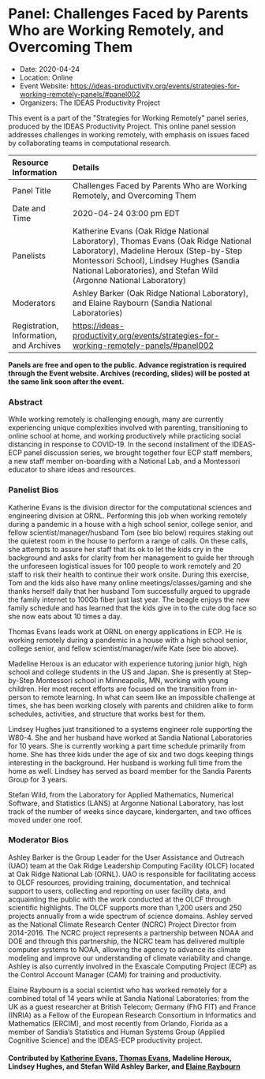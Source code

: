 















			   

<!-- Note: this label does NOT include the trailing colon -->





<!-- Note: this label does NOT include the trailing colon -->





# Panel: Challenges Faced by Parents Who are Working Remotely, and Overcoming Them

- Date: 2020-04-24
- Location: Online
- Event Website: https://ideas-productivity.org/events/strategies-for-working-remotely-panels/#panel002
- Organizers: The IDEAS Productivity Project
			   
This event is a part of the "Strategies for Working Remotely" 
panel series, produced by the IDEAS Productivity
Project.
This online panel session addresses challenges in working remotely, with emphasis on issues faced by collaborating teams in computational research.

Resource Information | Details
:--- | :---			   
Panel Title | Challenges Faced by Parents Who are Working Remotely, and Overcoming Them
Date and Time | 2020-04-24 03:00 pm EDT
Panelists | Katherine Evans (Oak Ridge National Laboratory), Thomas Evans (Oak Ridge National Laboratory), Madeline Heroux (Step-by-Step Montessori School), Lindsey Hughes (Sandia National Laboratories),  and Stefan Wild (Argonne National Laboratory)
Moderators | Ashley Barker (Oak Ridge National Laboratory),  and Elaine Raybourn (Sandia National Laboratories)
Registration, Information, and Archives | 	<https://ideas-productivity.org/events/strategies-for-working-remotely-panels/#panel002>	   

**Panels are free and open to the public. Advance registration is required through the Event website. Archives (recording, slides) will be posted at the same link soon after the event.**

### Abstract
<p>While working remotely is challenging enough, many are currently
experiencing unique complexities involved with parenting,
transitioning to online school at home, and working productively while
practicing social distancing in response to COVID-19.  In the second
installment of the IDEAS-ECP panel discussion series, we brought
together four ECP staff members, a new staff member on-boarding with a
National Lab, and a Montessori educator to share ideas and resources.</p>



### Panelist Bios
<p>Katherine Evans is the division director for the computational
sciences and engineering division at ORNL. Performing this job when
working remotely during a pandemic in a house with a high school
senior, college senior, and fellow scientist/manager/husband Tom (see
bio below) requires staking out the quietest room in the house to
perform a range of calls. On these calls, she attempts to assure her
staff that its ok to let the kids cry in the background and asks for
clarity from her management to guide her through the unforeseen
logistical issues for 100 people to work remotely and 20 staff to risk
their health to continue their work onsite.  During this exercise, Tom
and the kids also have many online meetings/classes/gaming and she
thanks herself daily that her husband Tom successfully argued to
upgrade the family internet to 100Gb fiber just last year. The beagle
enjoys the new family schedule and has learned that the kids give in
to the cute dog face so she now eats about 10 times a day.</p>
<p>Thomas Evans leads work at ORNL on energy applications in ECP.  He is
working remotely during a pandemic in a house with a high school
senior, college senior, and fellow scientist/manager/wife Kate (see
bio above).</p>
<p>Madeline Heroux is an educator with experience tutoring junior high,
high school and college students in the US and Japan.  She is
presently at Step-by-Step Montessori school in Minneapolis, MN,
working with young children. Her most recent efforts are focused on
the transition from in-person to remote learning.  In what can seem
like an impossible challenge at times, she has been working closely
with parents and children alike to form schedules, activities, and
structure that works best for them.</p>
<p>Lindsey Hughes just transitioned to a systems engineer role supporting
the W80-4. She and her husband have worked at Sandia National
Laboratories for 10 years. She is currently working a part time
schedule primarily from home. She has three kids under the age of six
and two dogs keeping things interesting in the background. Her husband
is working full time from the home as well. Lindsey has served as
board member for the Sandia Parents Group for 3 years.</p>
<p>Stefan Wild, from the Laboratory for Applied Mathematics, Numerical
Software, and Statistics (LANS) at Argonne National Laboratory, has
lost track of the number of weeks since daycare, kindergarten, and two
offices moved under one roof.</p>

    


### Moderator Bios
<p>Ashley Barker is the Group Leader for the User Assistance and Outreach
(UAO) team at the Oak Ridge Leadership Computing Facility (OLCF)
located at Oak Ridge National Lab (ORNL). UAO is responsible for
facilitating access to OLCF resources, providing training,
documentation, and technical support to users, collecting and
reporting on user facility data, and acquainting the public with the
work conducted at the OLCF through scientific highlights. The OLCF
supports more than 1,200 users and 250 projects annually from a wide
spectrum of science domains. Ashley served as the National Climate
Research Center (NCRC) Project Director from 2014-2016. The NCRC
project represents a partnership between NOAA and DOE and through this
partnership, the NCRC team has delivered multiple computer systems to
NOAA, allowing the agency to advance its climate modeling and improve
our understanding of climate variability and change. Ashley is also
currently involved in the Exascale Computing Project (ECP) as the
Control Account Manager (CAM) for training and productivity.</p>
<p>Elaine Raybourn is a social scientist who has worked remotely for a
combined total of 14 years while at Sandia National Laboratories: from
the UK as a guest researcher at British Telecom; Germany (FhG FIT) and
France (INRIA) as a Fellow of the European Research Consortium in
Informatics and Mathematics (ERCIM), and most recently from Orlando,
Florida as a member of Sandia’s Statistics and Human Systems Group
(Applied Cognitive Science) and the IDEAS-ECP productivity project.</p>

    

#### Contributed by [Katherine Evans](https://github.com/kevans32 "Katherine Evans GitHub profile"), [Thomas Evans](https://github.com/tmdelellis "Thomas Evans GitHub profile"), Madeline Heroux, Lindsey Hughes,  and Stefan Wild Ashley Barker,  and [Elaine Raybourn](https://github.com/elaineraybourn "Elaine Raybourn GitHub profile")

<!---
Publish: yes
Categories: skills
Topics: online learning
Level: 2
Prerequisites: default
Aggregate: none
--->






